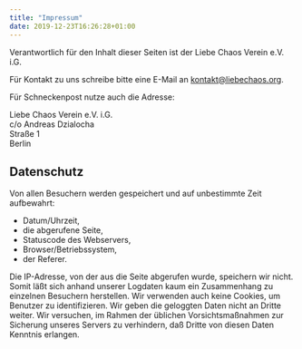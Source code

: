 ```yaml
---
title: "Impressum"
date: 2019-12-23T16:26:28+01:00
---
```


Verantwortlich für den Inhalt dieser Seiten ist der Liebe Chaos Verein e.V. i.G.

Für Kontakt zu uns schreibe bitte eine E-Mail an <a href="mailto:kontakt@liebechaos.org">kontakt@liebechaos.org</a>.

Für Schneckenpost nutze auch die Adresse:

Liebe Chaos Verein e.V. i.G.  
c/o Andreas Dzialocha  
Straße 1  
Berlin

## Datenschutz

Von allen Besuchern werden gespeichert und auf unbestimmte Zeit aufbewahrt:

* Datum/Uhrzeit,
* die abgerufene Seite,
* Statuscode des Webservers,
* Browser/Betriebssystem,
* der Referer.

Die IP-Adresse, von der aus die Seite abgerufen wurde, speichern wir nicht. Somit läßt sich anhand unserer Logdaten kaum ein Zusammenhang zu einzelnen Besuchern herstellen. Wir verwenden auch keine Cookies, um Benutzer zu identifizieren. Wir geben die geloggten Daten nicht an Dritte weiter. Wir versuchen, im Rahmen der üblichen Vorsichtsmaßnahmen zur Sicherung unseres Servers zu verhindern, daß Dritte von diesen Daten Kenntnis erlangen.